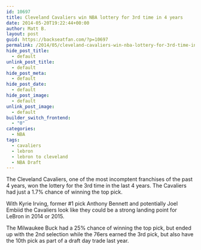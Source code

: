 ```yaml
---
id: 10697
title: Cleveland Cavaliers win NBA lottery for 3rd time in 4 years
date: 2014-05-20T19:22:44+00:00
author: Matt B.
layout: post
guid: https://backseatfan.com/?p=10697
permalink: /2014/05/cleveland-cavaliers-win-nba-lottery-for-3rd-time-in-4-years/
hide_post_title:
  - default
unlink_post_title:
  - default
hide_post_meta:
  - default
hide_post_date:
  - default
hide_post_image:
  - default
unlink_post_image:
  - default
builder_switch_frontend:
  - "0"
categories:
  - NBA
tags:
  - cavaliers
  - lebron
  - lebron to cleveland
  - NBA Draft
---
```


<div class="entry">
  <p>
    The Cleveland Cavaliers, one of the most incomptent franchises of the past 4 years, won the lottery for the 3rd time in the last 4 years. The Cavaliers had just a 1.7% chance of winning the top pick.
  </p>

  <p>
    With Kyrie Irving, former #1 pick Anthony Bennett and potentially Joel Embiid the Cavaliers look like they could be a strong landing point for LeBron in 2014 or 2015.
  </p>

  <p>
    The Milwaukee Buck had a 25% chance of winning the top pick, but ended up with the 2nd selection while the 76ers earned the 3rd pick, but also have the 10th pick as part of a draft day trade last year.
  </p>

  <p>
    &nbsp;
  </p>
</div>
